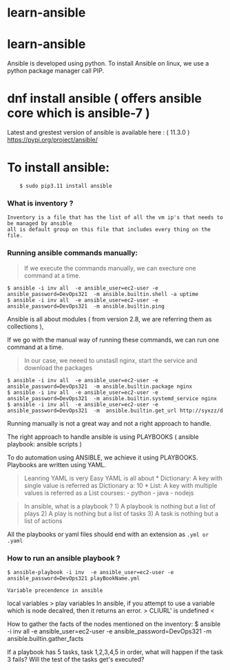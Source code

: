 # learn-ansible

# learn-ansible

Ansible is developed using python.
To install Ansible on linux, we use a python package manager call PIP. 

# dnf install ansible  ( offers ansible core which is ansible-7 )

Latest and grestest version of ansible is available here :  ( 11.3.0 )
https://pypi.org/project/ansible/

# To install ansible:

```
    $ sudo pip3.11 install ansible
```

### What is inventory ?
    Inventory is a file that has the list of all the vm ip's that needs to be managed by ansible
    all is default group on this file that includes every thing on the file.

### Running ansible commands manually:

> If we execute the commands manually, we can execture one command at a time.

    $ ansible -i inv all  -e ansible_user=ec2-user -e ansible_password=DevOps321  -m ansible.builtin.shell -a uptime
    $ ansible -i inv all  -e ansible_user=ec2-user -e ansible_password=DevOps321  -m ansible.builtin.ping


Ansible is all about modules ( from version 2.8, we are referring them as collections ),

If we go with the manual way of running these commands, we can run one command at a time.

> In our case, we neeed to unstasll nginx, start the service and download the packages

    $ ansible -i inv all  -e ansible_user=ec2-user -e ansible_password=DevOps321  -m ansible.builtin.package nginx
    $ ansible -i inv all  -e ansible_user=ec2-user -e ansible_password=DevOps321  -m ansible.builtin.systemd_service nginx
    $ ansible -i inv all  -e ansible_user=ec2-user -e ansible_password=DevOps321  -m  ansible.builtin.get_url http://syxzz/d

Running manually is not a great way and not a right approach to handle. 

The right approach to handle ansible is using PLAYBOOKS ( ansible playbook: ansible scripts )

To do automation using ANSIBLE, we achieve it using PLAYBOOKS. Playbooks are written using YAML. 

> Leanring YAML is very Easy
    YAML is all about 
        * Dictionary: A key with single value is referred as Dictionary
                        a: 10 
        * List: A key with multiple values is referred as a List 
                        courses: 
                           - python
                           - java
                           - nodejs

> In ansible, what is a playbook ?
    1) A playbook is nothing but a list of plays 
    2) A play is nothing but a list of tasks
    3) A task is nothing but a list of actions 

All the playbooks or yaml files should end with an extension as `.yml or .yaml`

### How to run an ansible playbook ?

    $ ansible-playbook -i inv  -e ansible_user=ec2-user -e ansible_password=DevOps321 playBookName.yml

    Variable precendence in ansible
local variables > play variables 
In ansible, if you attempt to use a variable which is node decalred, then it returns an error. > CLIURL' is undefined <

How to gather the facts of the nodes mentioned on the inventory: $ ansible -i inv all -e ansible_user=ec2-user -e ansible_password=DevOps321 -m ansible.builtin.gather_facts

If a playbook has 5 tasks, task 1,2,3,4,5 in order, what will happen if the task 3 fails? Will the test of the tasks get's executed?
